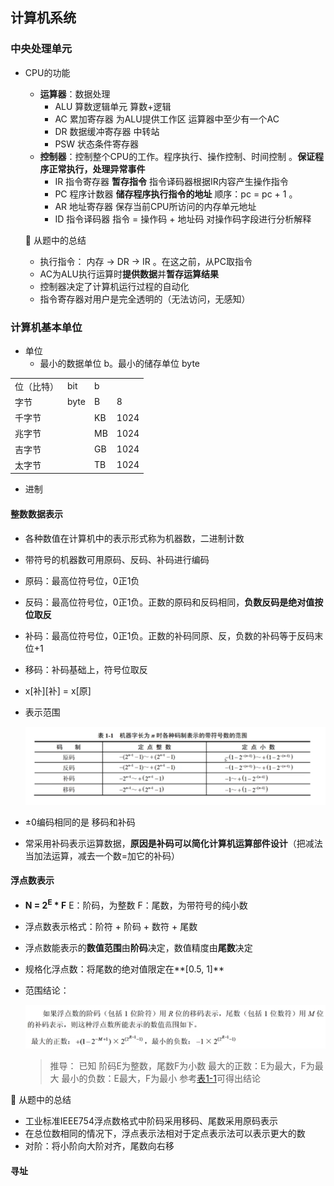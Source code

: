 ## 计算机系统

### 中央处理单元

- CPU的功能

  - **运算器**：数据处理
    - ALU 算数逻辑单元 算数+逻辑
    - AC 累加寄存器 为ALU提供工作区 运算器中至少有一个AC
    - DR 数据缓冲寄存器 中转站
    - PSW 状态条件寄存器 
  - **控制器**：控制整个CPU的工作。程序执行、操作控制、时间控制 。**保证程序正常执行，处理异常事件**
    - IR 指令寄存器 **暂存指令** 指令译码器根据IR内容产生操作指令
    - PC 程序计数器 **储存程序执行指令的地址** 顺序：pc = pc + 1 。
    - AR 地址寄存器 保存当前CPU所访问的内存单元地址
    - ID 指令译码器 指令 = 操作码 + 地址码 对操作码字段进行分析解释

  📒 从题中的总结

  - 执行指令： 内存 -> DR -> IR 。在这之前，从PC取指令
  - AC为ALU执行运算时**提供数据**并**暂存运算结果**
  - 控制器决定了计算机运行过程的自动化
  - 指令寄存器对用户是完全透明的（无法访问，无感知）

### 计算机基本单位

- 单位
  - 最小的数据单位 b。最小的储存单位 byte

|      |      |      |      |
| ---- | ---- | ---- | ---- |
| 位（比特） | bit  | b    |      |
| 字节       | byte | B    | 8    |
| 千字节     |      | KB   | 1024 |
| 兆字节     |      | MB   | 1024 |
| 吉字节     |      | GB   | 1024 |
| 太字节     |      | TB   | 1024 |

- 进制

#### 整数数据表示

- 各种数值在计算机中的表示形式称为机器数，二进制计数

- 带符号的机器数可用原码、反码、补码进行编码

- 原码：最高位符号位，0正1负

- 反码：最高位符号位，0正1负。正数的原码和反码相同，**负数反码是绝对值按位取反**

- 补码：最高位符号位，0正1负。正数的补码同原、反，负数的补码等于反码末位+1

- 移码：补码基础上，符号位取反


- x[补]\[补] = x[原]

- 表示范围<a id="表1-1"></a>

  ![image-20241218215232492](./assets/image-20241218215232492.png)

- ±0编码相同的是 移码和补码

- 常采用补码表示运算数据，**原因是补码可以简化计算机运算部件设计**（把减法当加法运算，减去一个数=加它的补码）

#### 浮点数表示

- **N = 2<sup>E</sup> * F**           E：阶码，为整数  F：尾数，为带符号的纯小数

- 浮点数表示格式：阶符 + 阶码 + 数符 + 尾数

- 浮点数能表示的**数值范围**由**阶码**决定，数值精度由**尾数**决定

- 规格化浮点数：将尾数的绝对值限定在**[0.5, 1]**

- 范围结论：

  ![image-20241222204824561](./assets/image-20241222204824561.png)

  > 推导：
  > 已知 阶码E为整数，尾数F为小数
  > 最大的正数：E为最大，F为最大
  > 最小的负数：E最大，F为最小
  > 参考[表1-1](#表1-1)可得出结论

📒 从题中的总结

- 工业标准IEEE754浮点数格式中阶码采用移码、尾数采用原码表示
- 在总位数相同的情况下，浮点表示法相对于定点表示法可以表示更大的数
-  对阶：将小阶向大阶对齐，尾数向右移

#### 寻址
